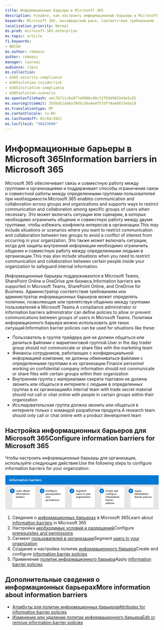```yaml
---
title: Информационные барьеры в Microsoft 365
description: Узнайте, как настроить информационные барьеры в Microsoft 365.
keywords: Microsoft 365, инсайдерский риск, соответствие требованиям
localization_priority: Normal
ms.prod: microsoft-365-enterprise
ms.topic: article
f1.keywords:
- NOCSH
ms.author: robmazz
author: robmazz
manager: laurawi
audience: itpro
ms.collection:
- m365-security-compliance
- m365solution-insiderrisk
- m365initiative-compliance
- m365solution-scenario
ms.openlocfilehash: a4c7b711c0a977e0980cd0c72f9369833e9e5c65
ms.sourcegitcommit: 355bd51ab6a79d5c36a4e4f57df74ae6873eba19
ms.translationtype: MT
ms.contentlocale: ru-RU
ms.lasthandoff: 03/04/2021
ms.locfileid: "50423600"
---
```

# <a name="information-barriers-in-microsoft-365"></a><span data-ttu-id="71001-104">Информационные барьеры в Microsoft 365</span><span class="sxs-lookup"><span data-stu-id="71001-104">Information barriers in Microsoft 365</span></span>

<span data-ttu-id="71001-105">Microsoft 365 обеспечивает связь и совместную работу между группами и организациями и поддерживает способы ограничения связи и совместной работы между определенными группами пользователей при необходимости.</span><span class="sxs-lookup"><span data-stu-id="71001-105">Microsoft 365 enables communication and collaboration across groups and organizations and supports ways to restrict communication and collaboration among specific groups of users when necessary.</span></span> <span data-ttu-id="71001-106">Это может включать ситуации или сценарии, в которых необходимо ограничить общение и совместную работу между двумя группами, чтобы избежать конфликта интересов в организации.</span><span class="sxs-lookup"><span data-stu-id="71001-106">This may include situations or scenarios where you want to restrict communication and collaboration between two groups to avoid a conflict of interest from occurring in your organization.</span></span> <span data-ttu-id="71001-107">Это также может включать ситуации, когда для защиты внутренней информации необходимо ограничить общение и совместную работу между определенными людьми в организации.</span><span class="sxs-lookup"><span data-stu-id="71001-107">This may also include situations when you need to restrict communication and collaboration between certain people inside your organization to safeguard internal information.</span></span>

<span data-ttu-id="71001-108">Информационные барьеры поддерживаются в Microsoft Teams, SharePoint Online и OneDrive для бизнеса.</span><span class="sxs-lookup"><span data-stu-id="71001-108">Information barriers are supported in Microsoft Teams, SharePoint Online, and OneDrive for Business.</span></span> <span data-ttu-id="71001-109">Администратор соответствия требованиям или администратор информационных барьеров может определять политики, позволяющие или препятствуя общению между группами пользователей в Microsoft Teams.</span><span class="sxs-lookup"><span data-stu-id="71001-109">A compliance administrator or information barriers administrator can define policies to allow or prevent communications between groups of users in Microsoft Teams.</span></span> <span data-ttu-id="71001-110">Политики информационного барьера можно использовать для таких ситуаций:</span><span class="sxs-lookup"><span data-stu-id="71001-110">Information barrier policies can be used for situations like these:</span></span>

- <span data-ttu-id="71001-111">Пользователь в группе трейдера дня не должен общаться или делиться файлами с маркетинговой группой.</span><span class="sxs-lookup"><span data-stu-id="71001-111">User in the day trader group should not communicate or share files with the marketing team</span></span>
- <span data-ttu-id="71001-112">Финансы сотрудников, работающих с конфиденциальной информацией компании, не должны обмениваться файлами с определенными группами в их организации.</span><span class="sxs-lookup"><span data-stu-id="71001-112">Finance personnel working on confidential company information should not communicate or share files with certain groups within their organization</span></span>
- <span data-ttu-id="71001-113">Внутренняя группа с материалами секрета торговли не должна звонить или общаться в интернете с людьми в определенных группах в их организации</span><span class="sxs-lookup"><span data-stu-id="71001-113">An internal team with trade secret material should not call or chat online with people in certain groups within their organization</span></span>
- <span data-ttu-id="71001-114">Исследовательская группа должна звонить или общаться в интернете только с командой разработки продукта.</span><span class="sxs-lookup"><span data-stu-id="71001-114">A research team should only call or chat online with a product development team</span></span>

## <a name="configure-information-barriers-for-microsoft-365"></a><span data-ttu-id="71001-115">Настройка информационных барьеров для Microsoft 365</span><span class="sxs-lookup"><span data-stu-id="71001-115">Configure information barriers for Microsoft 365</span></span>

<span data-ttu-id="71001-116">Чтобы настроить информационные барьеры для организации, используйте следующие действия:</span><span class="sxs-lookup"><span data-stu-id="71001-116">Use the following steps to configure information barriers for your organization:</span></span>

![Действия по информационным барьерам для решения проблем, связанных с инсайдерской информацией](../media/ir-solution-ib-steps.png)

1. <span data-ttu-id="71001-118">Сведения о [информационных барьерах](information-barriers.md) в Microsoft 365</span><span class="sxs-lookup"><span data-stu-id="71001-118">Learn about [information barriers](information-barriers.md) in Microsoft 365</span></span>
2. <span data-ttu-id="71001-119">Настройка [необходимых условий и разрешений](information-barriers-policies.md#prerequisites)</span><span class="sxs-lookup"><span data-stu-id="71001-119">Configure [prerequisites and permissions](information-barriers-policies.md#prerequisites)</span></span>
3. <span data-ttu-id="71001-120">Сегмент [пользователей в организации](information-barriers-policies.md#part-1-segment-users)</span><span class="sxs-lookup"><span data-stu-id="71001-120">Segment [users in your organization](information-barriers-policies.md#part-1-segment-users)</span></span>
4. <span data-ttu-id="71001-121">Создание и настройка политик [информационного барьера](information-barriers-policies.md#part-2-define-information-barrier-policies)</span><span class="sxs-lookup"><span data-stu-id="71001-121">Create and configure [information barrier policies](information-barriers-policies.md#part-2-define-information-barrier-policies)</span></span>
5. <span data-ttu-id="71001-122">Применение [политик информационного барьера](information-barriers-policies.md#part-3-apply-information-barrier-policies)</span><span class="sxs-lookup"><span data-stu-id="71001-122">Apply [information barrier policies](information-barriers-policies.md#part-3-apply-information-barrier-policies)</span></span>

## <a name="more-information-about-information-barriers"></a><span data-ttu-id="71001-123">Дополнительные сведения о информационных барьерах</span><span class="sxs-lookup"><span data-stu-id="71001-123">More information about information barriers</span></span>

- [<span data-ttu-id="71001-124">Атрибуты для политик информационных барьеров</span><span class="sxs-lookup"><span data-stu-id="71001-124">Attributes for information barrier policies</span></span>](information-barriers-attributes.md)
- [<span data-ttu-id="71001-125">Изменение или удаление политик информационного барьера</span><span class="sxs-lookup"><span data-stu-id="71001-125">Edit or remove information barrier policies</span></span>](information-barriers-edit-segments-policies.md)
